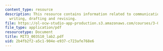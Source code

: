 ```yaml
---
content_type: resource
description: This resource contains information related to communications, planning,
  writing, drafting and revising.
file: https://ol-ocw-studio-app-production.s3.amazonaws.com/courses/3-003-principles-of-engineering-practice-spring-2010/2b4fb2f2a5c1904ee937c723afe768e6_MIT3_003S10_lab2.pdf
file_type: application/pdf
resourcetype: Document
title: MIT3_003S10_lab2.pdf
uid: 2b4fb2f2-a5c1-904e-e937-c723afe768e6
---
```

